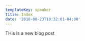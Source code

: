 ```yaml
---
templateKey: speaker
title: Index
date: '2018-08-23T10:32:01-04:00'
---
```

THis is a new blog post
